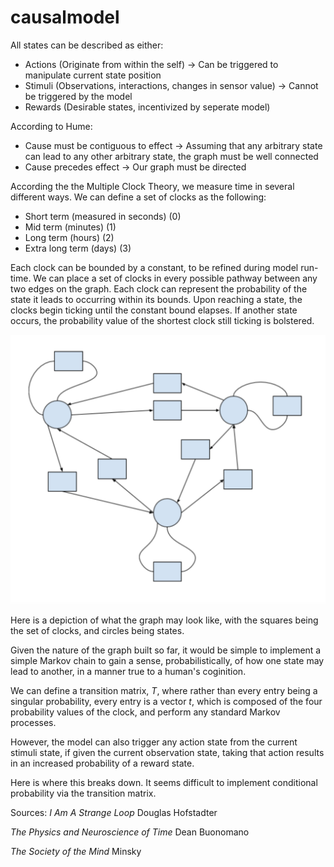 # causalmodel

All states can be described as either:
* Actions (Originate from within the self) -> Can be triggered to manipulate current state position
* Stimuli (Observations, interactions, changes in sensor value) -> Cannot be triggered by the model
* Rewards (Desirable states, incentivized by seperate model)

According to Hume:
* Cause must be contiguous to effect -> Assuming that any arbitrary state can lead to any other arbitrary state, the graph must be well connected
* Cause precedes effect -> Our graph must be directed

According the the Multiple Clock Theory, we measure time in several different ways. We can define a set of clocks as the following:

* Short term (measured in seconds)  (0)
* Mid term (minutes) (1)
* Long term (hours) (2)
* Extra long term (days) (3)

Each clock can be bounded by a constant, to be refined during model run-time. We can place a set of clocks in every possible pathway between any two edges on the graph. Each clock can represent the probability of the state it leads to occurring within its bounds. Upon reaching a state, the clocks begin ticking until the constant bound elapses. If another state occurs, the probability value of the shortest clock still ticking is bolstered.

![cgraph](https://github.com/atomdog/causalmodel/blob/main/g.png)

Here is a depiction of what the graph may look like, with the squares being the set of clocks, and circles being states.

Given the nature of the graph built so far, it would be simple to implement a simple Markov chain to gain a sense, probabilistically, of how one state may lead to another, in a manner true to a human's coginition. 

We can define a transition matrix, <i>T</i>, where rather than every entry being a singular probability, every entry is a vector <i>t</i>, which is composed of the four probability values of the clock, and perform any standard Markov processes.

However, the model can also trigger any action state from the current stimuli state, if given the current observation state, taking that action results in an increased probability of a reward state.

Here is where this breaks down. It seems difficult to implement conditional probability via the transition matrix. 

Sources: 
<i>I Am A Strange Loop </i> Douglas Hofstadter 

<i>The Physics and Neuroscience of Time</i> Dean Buonomano 

<i>The Society of the Mind</i> Minsky 

